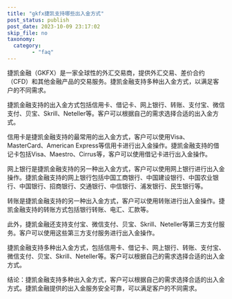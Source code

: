 ```yaml
---
title: "gkfx捷凯支持哪些出入金方式"
post_status: publish
post_date: 2023-10-09 23:17:02
skip_file: no
taxonomy:
  category:
        - "faq"
---
```


捷凯金融（GKFX）是一家全球性的外汇交易商，提供外汇交易、差价合约（CFD）和其他金融产品的交易服务。捷凯金融支持多种出入金方式，以满足客户的不同需求。

捷凯金融支持的出入金方式包括信用卡、借记卡、网上银行、转账、支付宝、微信支付、贝宝、Skrill、Neteller等。客户可以根据自己的需求选择合适的出入金方式。

信用卡是捷凯金融支持的最常用的出入金方式，客户可以使用Visa、MasterCard、American Express等信用卡进行出入金操作。捷凯金融支持的借记卡包括Visa、Maestro、Cirrus等，客户可以使用借记卡进行出入金操作。

网上银行是捷凯金融支持的另一种出入金方式，客户可以使用网上银行进行出入金操作。捷凯金融支持的网上银行包括中国工商银行、中国建设银行、中国农业银行、中国银行、招商银行、交通银行、中信银行、浦发银行、民生银行等。

转账是捷凯金融支持的另一种出入金方式，客户可以使用转账进行出入金操作。捷凯金融支持的转账方式包括银行转账、电汇、汇款等。

此外，捷凯金融还支持支付宝、微信支付、贝宝、Skrill、Neteller等第三方支付服务。客户可以使用这些第三方支付服务进行出入金操作。

捷凯金融支持多种出入金方式，包括信用卡、借记卡、网上银行、转账、支付宝、微信支付、贝宝、Skrill、Neteller等。客户可以根据自己的需求选择合适的出入金方式。

结论：捷凯金融支持多种出入金方式，客户可以根据自己的需求选择合适的出入金方式。捷凯金融提供的出入金服务安全可靠，可以满足客户的不同需求。
